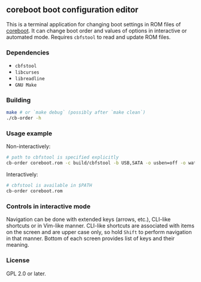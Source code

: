 ## coreboot boot configuration editor

This is a terminal application for changing boot settings in ROM files of
[coreboot][coreboot].  It can change boot order and values of
options in interactive or automated mode.  Requires `cbfstool` to read and
update ROM files.

### Dependencies

* `cbfstool`
* `libcurses`
* `libreadline`
* `GNU Make`

### Building

```bash
make # or `make debug` (possibly after `make clean`)
./cb-order -h
```

### Usage example

Non-interactively:

```bash
# path to cbfstool is specified explicitly
cb-order coreboot.rom -c build/cbfstool -b USB,SATA -o usben=off -o watchdog=300
```

Interactively:

```bash
# cbfstool is available in $PATH
cb-order coreboot.rom
```

### Controls in interactive mode

Navigation can be done with extended keys (arrows, etc.), CLI-like shortcuts or
in Vim-like manner.  CLI-like shortcuts are associated with items on the screen
and are upper case only, so hold `Shift` to perform navigation in that manner.
Bottom of each screen provides list of keys and their meaning.

### License

GPL 2.0 or later.

[coreboot]: https://www.coreboot.org/
